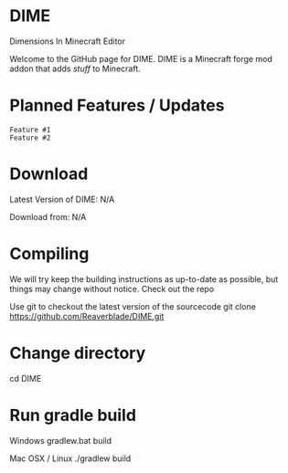 DIME
====

Dimensions In Minecraft Editor

Welcome to the GitHub page for DIME. DIME is a Minecraft forge mod addon that adds *stuff* to Minecraft.

Planned Features / Updates
====
    Feature #1
    Feature #2

Download
====
Latest Version of DIME: N/A

Download from: N/A

Compiling
====
We will try keep the building instructions as up-to-date as possible, but things may change without notice.
Check out the repo

Use git to checkout the latest version of the sourcecode git clone https://github.com/Reaverblade/DIME.git

Change directory
====
cd DIME

Run gradle build
====

Windows
  gradlew.bat build
  
Mac OSX / Linux
  ./gradlew build